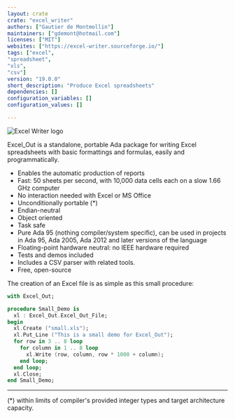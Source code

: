 ```yaml
---
layout: crate
crate: "excel_writer"
authors: ["Gautier de Montmollin"]
maintainers: ["gdemont@hotmail.com"]
licenses: ["MIT"]
websites: ["https://excel-writer.sourceforge.io/"]
tags: ["excel",
"spreadsheet",
"xls",
"csv"]
version: "19.0.0"
short_description: "Produce Excel spreadsheets"
dependencies: []
configuration_variables: []
configuration_values: []

---
```

![Excel Writer logo](https://excel-writer.sourceforge.io/ew_logo_no_shadow.png)

Excel_Out is a standalone, portable Ada package for writing Excel spreadsheets with basic formattings and formulas, easily and programmatically.

* Enables the automatic production of reports
* Fast: 50 sheets per second, with 10,000 data cells each on a slow 1.66 GHz computer
* No interaction needed with Excel or MS Office
* Unconditionally portable (*)
* Endian-neutral
* Object oriented
* Task safe
* Pure Ada 95 (nothing compiler/system specific), can be used in projects in Ada 95, Ada 2005, Ada 2012 and later versions of the language
* Floating-point hardware neutral: no IEEE hardware required
* Tests and demos included
* Includes a CSV parser with related tools.
* Free, open-source

The creation of an Excel file is as simple as this small procedure:

```ada
with Excel_Out;

procedure Small_Demo is
  xl : Excel_Out.Excel_Out_File;
begin
  xl.Create ("small.xls");
  xl.Put_Line ("This is a small demo for Excel_Out");
  for row in 3 .. 8 loop
    for column in 1 .. 8 loop
      xl.Write (row, column, row * 1000 + column);
    end loop;
  end loop;
  xl.Close;
end Small_Demo;
```

___

(*) within limits of compiler's provided integer types and target architecture capacity.


